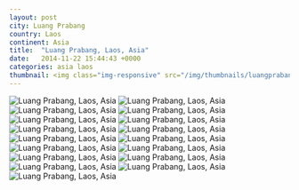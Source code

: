 ```yaml
---
layout: post
city: Luang Prabang
country: Laos
continent: Asia
title:  "Luang Prabang, Laos, Asia"
date:   2014-11-22 15:44:43 +0000
categories: asia laos
thumbnail: <img class="img-responsive" src="/img/thumbnails/luangprabang-6.jpg" alt="Luang Prabang Laos" />
---
```


<div class="img-container">
	<img class="img-responsive" src="/img/countries/laos/luangprabang-1.jpg" alt="Luang Prabang, Laos, Asia"/>
	<img class="img-responsive" src="/img/countries/laos/luangprabang-2.jpg" alt="Luang Prabang, Laos, Asia"/>
	<img class="img-responsive" src="/img/countries/laos/luangprabang-3.jpg" alt="Luang Prabang, Laos, Asia"/>
	<img class="img-responsive" src="/img/countries/laos/luangprabang-4.jpg" alt="Luang Prabang, Laos, Asia"/>
	<img class="img-responsive" src="/img/countries/laos/luangprabang-5.jpg" alt="Luang Prabang, Laos, Asia"/>
	<img class="img-responsive" src="/img/countries/laos/luangprabang-6.jpg" alt="Luang Prabang, Laos, Asia"/>
	<img class="img-responsive" src="/img/countries/laos/luangprabang-7.jpg" alt="Luang Prabang, Laos, Asia"/>
	<img class="img-responsive" src="/img/countries/laos/luangprabang-8.jpg" alt="Luang Prabang, Laos, Asia"/>
	<img class="img-responsive" src="/img/countries/laos/luangprabang-9.jpg" alt="Luang Prabang, Laos, Asia"/>
	<img class="img-responsive" src="/img/countries/laos/luangprabang-10.jpg" alt="Luang Prabang, Laos, Asia"/>
	<img class="img-responsive" src="/img/countries/laos/luangprabang-11.jpg" alt="Luang Prabang, Laos, Asia"/>
	<img class="img-responsive" src="/img/countries/laos/luangprabang-12.jpg" alt="Luang Prabang, Laos, Asia"/>
	<img class="img-responsive" src="/img/countries/laos/luangprabang-13.jpg" alt="Luang Prabang, Laos, Asia"/>
	<img class="img-responsive" src="/img/countries/laos/luangprabang-14.jpg" alt="Luang Prabang, Laos, Asia"/>
	<img class="img-responsive" src="/img/countries/laos/luangprabang-15.jpg" alt="Luang Prabang, Laos, Asia"/>
	<img class="img-responsive" src="/img/countries/laos/luangprabang-16.jpg" alt="Luang Prabang, Laos, Asia"/>
	<img class="img-responsive" src="/img/countries/laos/luangprabang-17.jpg" alt="Luang Prabang, Laos, Asia"/>
</div>
